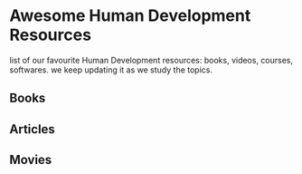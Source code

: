 # Awesome Human Development Resources
list of our favourite Human Development resources: books, videos, courses, softwares. we keep updating it as we study the topics.

## Books

## Articles

## Movies
